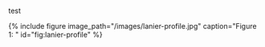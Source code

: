 test

{% include figure image_path="/images/lanier-profile.jpg" caption="Figure 1: " id="fig:lanier-profile" %}

